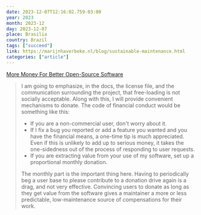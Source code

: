 ```yaml
---
date: 2023-12-07T12:16:02.759-03:00
year: 2023
month: 2023-12
day: 2023-12-07
place: Brasilia
country: Brazil
tags: ["succeed"]
link: https://marijnhaverbeke.nl/blog/sustainable-maintenance.html
categories: ["article"]
---
```

[More Money For Better Open-Source Software](https://marijnhaverbeke.nl/blog/sustainable-maintenance.html)

> I am going to emphasize, in the docs, the license file, and the communication surrounding the project, that free-loading is not socially acceptable. Along with this, I will provide convenient mechanisms to donate. The code of financial conduct would be something like this:
> 
> - If you are a non-commercial user, don't worry about it.
> - If I fix a bug you reported or add a feature you wanted and you have the financial means, a one-time tip is much appreciated. Even if this is unlikely to add up to serious money, it takes the one-sidedness out of the process of responding to user requests.
> - If you are extracting value from your use of my software, set up a proportional monthly donation.
>
> The monthly part is the important thing here. Having to periodically beg a user base to please contribute to a donation drive again is a drag, and not very effective. Convincing users to donate as long as they get value from the software gives a maintainer a more or less predictable, low-maintenance source of compensations for their work.
